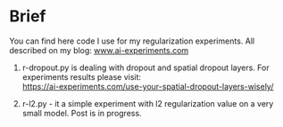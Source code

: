 # Brief
You can find here code I use for my regularization experiments. All described on my blog: www.ai-experiments.com

1. r-dropout.py is dealing with dropout and spatial dropout layers. For experiments results please visit: <br>
https://ai-experiments.com/use-your-spatial-dropout-layers-wisely/ <br>

2. r-l2.py - it a simple experiment with l2 regularization value on a very small model. Post is in progress.
